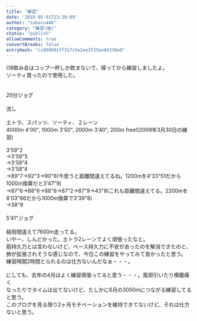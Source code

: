 ```yaml
---
title: "練習"
date: '2010-05-01T23:30:09'
author: "subaru44k"
category: "練習(強)"
status: "publish"
allowComments: true
convertBreaks: false
entryHash: "cc889691ff317c5e2ee3f25ee84330e0"
---
```

OB飲み会はコップ一杯しか飲まないで、帰ってから練習しましたよ。<br>
ソーティ買ったので使用した。<br>
<br>
<br>
20分ジョグ<br>
<br>
流し<br>
<br>
土トラ、スパッツ、ソーティ、２レーン<br>
4000m 4'00", 1000m 3'50", 2000m 3'40", 200m free!(2009年3月30日の練習)<br>
<br>
3'59"2<br>
→3'59"5<br>
→3'58"4<br>
→3'58"4<br>
→89"7→92"3→90"6(今思うと距離間違えてるね。1200mを4'33"51だから1000m換算だと3'47"9)<br>
→87"6→88"6→88"6→87"2→87"9→43"8(これも距離間違えてる。2200mを8'03"66だから1000m換算で3'39"8)<br>
→38"9<br>
<br>
5'41"ジョグ<br>
<br>
結局間違えて7600m走ってる。<br>
いやー、しんどかった。土トラ2レーンでよく頑張ったなと。<br>
筋持久力とは言わないけど、ペース持久力に不安があったのを解消できたのと、<br>
肺が拡張されそうな感じなので、今日この練習をやってみて良かったと思う。<br>
練習時間2時間とられるのは仕方ないんだなぁ・・・。<br>
<br>
にしても、去年の4月はよく練習頑張ってると思う・・・。風邪引いたり横腹痛く<br>
なったりでタイムは出てないけど、たしかに6月の3000mにつながる練習してると思う。<br>
このブログを見る限り2ヶ月モチベーションを維持できてないけど、それは仕方ないと思う。
